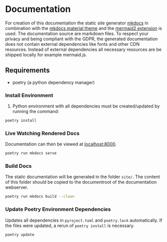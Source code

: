 # Documentation

For creation of this documentation the static site generator [mkdocs](https://www.mkdocs.org/) in
combination with the [mkdocs material theme](https://squidfunk.github.io/mkdocs-material/) and the
[mermaid2 extension](https://github.com/fralau/mkdocs-mermaid2-plugin) is used.
The documentation source are markdown files.
To respect your privacy and being compliant with the GDPR, the generated documentation does not contain external dependencies
like fonts and other CDN resources. Instead of external dependencies all necessary resources are be shipped locally
for example mermaid.js.

## Requirements
* poetry (a python dependency manager)

### Install Environment
1. Python environment with all dependencies must be created/updated by running the command:
```bash
poetry install 
```

### Live Watching Rendered Docs
Documentation can then be viewed at [localhost:8000](http://localhost:8000).

```bash
poetry run mkdocs serve
```

### Build Docs
The static documentation will be generated in the folder `site/`. The content of this folder should be copied to the
documentroot of the documentation webserver.
```bash
poetry run mkdocs build --clean
```

### Update Poetry Environment Dependencies
Updates all dependencies in `pyroject.toml` and `poetry.lock` automatically. If the files were updated, a rerun of
`poetry install` is necessary.

```bash
poetry update
```
